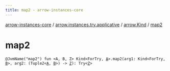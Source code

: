 ```yaml
---
title: map2 - arrow-instances-core
---
```


[arrow-instances-core](../../index.html) / [arrow.instances.try.applicative](../index.html) / [arrow.Kind](index.html) / [map2](./map2.html)

# map2

`@JvmName("map2") fun <A, B, Z> Kind<ForTry, `[`A`](map2.html#A)`>.map2(arg1: Kind<ForTry, `[`B`](map2.html#B)`>, arg2: (Tuple2<`[`A`](map2.html#A)`, `[`B`](map2.html#B)`>) -> `[`Z`](map2.html#Z)`): Try<`[`Z`](map2.html#Z)`>`